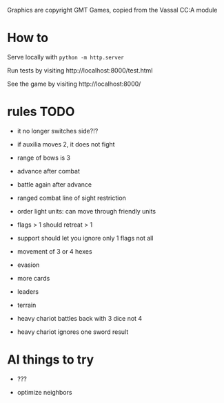 
Graphics are copyright GMT Games, copied from the Vassal CC:A module

# How to

Serve locally with `python -m http.server`

Run tests by visiting http://localhost:8000/test.html

See the game by visiting http://localhost:8000/


# rules TODO

- it no longer switches side?!?

- if auxilia moves 2, it does not fight
- range of bows is 3
- advance after combat
- battle again after advance
- ranged combat line of sight restriction
- order light units: can move through friendly units
- flags > 1 should retreat > 1
- support should let you ignore only 1 flags not all
- movement of 3 or 4 hexes
- evasion
- more cards
- leaders
- terrain
- heavy chariot battles back with 3 dice not 4
- heavy chariot ignores one sword result

# AI things to try

 - ???

 - optimize neighbors


